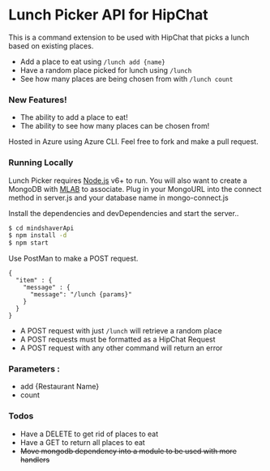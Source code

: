# Lunch Picker API for HipChat

This is a command extension to be used with HipChat that picks a lunch based on existing places.
  - Add a place to eat using `/lunch add {name}`
  - Have a random place picked for lunch using `/lunch`
  - See how many places are being chosen from with `/lunch count`

### New Features!

  - The ability to add a place to eat!
  - The ability to see how many places can be chosen from!

Hosted in Azure using Azure CLI.
Feel free to fork and make a pull request.

### Running Locally
Lunch Picker requires [Node.js](https://nodejs.org/) v6+ to run.
You will also want to create a MongoDB with [MLAB](https://mlab.com/) to associate.
Plug in your MongoURL into the connect method in server.js and your database name in mongo-connect.js

Install the dependencies and devDependencies and start the server..

```sh
$ cd mindshaverApi
$ npm install -d
$ npm start
```

Use PostMan to make a POST request.

```
{
  "item" : {
    "message" : {
      "message": "/lunch {params}"
    }
  }
}
```
- A POST request with just `/lunch` will retrieve a random place
- A POST requests must be formatted as a HipChat Request
- A POST request with any other command will return an error

### Parameters : 
- add {Restaurant Name}
- count

### Todos
 - Have a DELETE to get rid of places to eat
 - Have a GET to return all places to eat
 - ~~Move mongodb dependency into a module to be used with more handlers~~